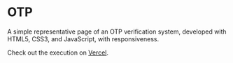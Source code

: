 # OTP
A simple representative page of an OTP verification system, developed with HTML5, CSS3, and JavaScript, with responsiveness.

Check out the execution on [Vercel](https://otp-luc.vercel.app/).
